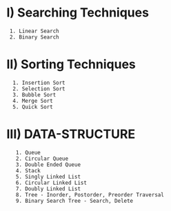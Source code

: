 

# I) Searching Techniques
     1. Linear Search
     2. Binary Search


# II) Sorting Techniques 
      1. Insertion Sort
      2. Selection Sort
      3. Bubble Sort
      4. Merge Sort
      5. Quick Sort


# III) DATA-STRUCTURE
       1. Queue
       2. Circular Queue
       3. Double Ended Queue
       4. Stack
       5. Singly Linked List
       6. Circular Linked List
       7. Doubly Linked List
       8. Tree - Inorder, Postorder, Preorder Traversal
       9. Binary Search Tree - Search, Delete
       
      